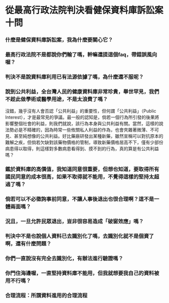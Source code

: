 # 從最高行政法院判決看健保資料庫訴訟案十問

### 什麼是健保資料庫訴訟案，我為什麼要關心它？

### 最高行政法院不是都說你們輸了嗎，幹嘛還提這個faq，帶錯誤風向喔？

### 判決不是說資料庫利用已有法源依據了嗎，為什麼還不服呢？

### 說到公共利益，全台灣人民的健康資料庫非常珍貴，舉世罕見，我們不趁此做學術或醫學用途，不是太浪費了嗎？

沒錯，幾乎沒有人會否認「公共利益」的重要性，但何謂「公共利益」（Public Interest），才是最常見的爭議。最一般的認知是，倘若一個行為所引發的後果將影響整個社會的利益，則我們就說，該行為本身與公共利益有關。當然，這樣的說法勢必是不精確的，因為時常一些攸關私人利益的作為，也會夾雜著微薄、不可見、甚至純想像的公共利益。好比藥廠研發出某種新藥，雖然宣稱可以對抗原本的難解之疾，但倘若欠缺對該藥物價格的管制，導致新藥價格居高不下，僅有少部份病患得以取得，則這樣對多數病患看得到、摸不到的行為，真的算是有公共利益嗎？

### 鑑於資料庫的高價值，我知道同意很重要，但想也知道，要取得所有國民同意的成本很高，如果不取得就不能用，不覺得這樣的堅持太超過了嗎？

### 倘若可以不必徵詢事前同意，不讓人事後退出也很合理啊？這不是一體兩面嗎？

### 況且，一旦允許民眾退出，豈非很容易造成「破窗效應」嗎？

### 判決中不是也說個人資料已去識別化了嗎，去識別化就不是個資了啊，還有什麼問題？

### 你們一直說沒有完全去識別化，有辦法進行驗證嗎？

### 你門住海邊喔，一直堅持資料庫不能用，但我就想要我自己的資料被用不行嗎？

### 合理流程：所謂資料進用的合理流程
